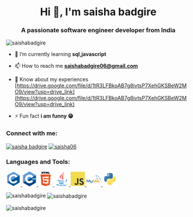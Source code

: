 <h1 align="center">Hi 👋, I'm saisha badgire</h1>
<h3 align="center">A passionate software engineer developer from India</h3>
<p align="left"> <img src="https://komarev.com/ghpvc/?username=saishabadgire&label=Profile%20views&color=0e75b6&style=flat" alt="saishabadgire" /> </p>

- 🌱 I’m currently learning **sql,javascript**

- 📫 How to reach me **saishabadgire06@gmail.com**

- 📄 Know about my experiences [https://drive.google.com/file/d/1tR3LFBkoAB7g8ivtsP7XehGKSBeW2MO9/view?usp=drive_link](https://drive.google.com/file/d/1tR3LFBkoAB7g8ivtsP7XehGKSBeW2MO9/view?usp=drive_link)

- ⚡ Fun fact **i am funny 😁**

<h3 align="left">Connect with me:</h3>
<p align="left">
<a href="https://linkedin.com/in/saisha badgire" target="blank"><img align="center" src="https://raw.githubusercontent.com/rahuldkjain/github-profile-readme-generator/master/src/images/icons/Social/linked-in-alt.svg" alt="saisha badgire" height="30" width="40" /></a>
<a href="https://instagram.com/saisha06_" target="blank"><img align="center" src="https://raw.githubusercontent.com/rahuldkjain/github-profile-readme-generator/master/src/images/icons/Social/instagram.svg" alt="saisha06" height="30" width="40" /></a>
</p>

<h3 align="left">Languages and Tools:</h3>
<p align="left"> <a href="https://www.cprogramming.com/" target="_blank" rel="noreferrer"> <img src="https://raw.githubusercontent.com/devicons/devicon/master/icons/c/c-original.svg" alt="c" width="40" height="40"/> </a> <a href="https://www.w3schools.com/cpp/" target="_blank" rel="noreferrer"> <img src="https://raw.githubusercontent.com/devicons/devicon/master/icons/cplusplus/cplusplus-original.svg" alt="cplusplus" width="40" height="40"/> </a> <a href="https://www.w3.org/html/" target="_blank" rel="noreferrer"> <img src="https://raw.githubusercontent.com/devicons/devicon/master/icons/html5/html5-original-wordmark.svg" alt="html5" width="40" height="40"/> </a> <a href="https://www.java.com" target="_blank" rel="noreferrer"> <img src="https://raw.githubusercontent.com/devicons/devicon/master/icons/java/java-original.svg" alt="java" width="40" height="40"/> </a> <a href="https://developer.mozilla.org/en-US/docs/Web/JavaScript" target="_blank" rel="noreferrer"> <img src="https://raw.githubusercontent.com/devicons/devicon/master/icons/javascript/javascript-original.svg" alt="javascript" width="40" height="40"/> </a> <a href="https://www.mysql.com/" target="_blank" rel="noreferrer"> <img src="https://raw.githubusercontent.com/devicons/devicon/master/icons/mysql/mysql-original-wordmark.svg" alt="mysql" width="40" height="40"/> </a> <a href="https://www.python.org" target="_blank" rel="noreferrer"> <img src="https://raw.githubusercontent.com/devicons/devicon/master/icons/python/python-original.svg" alt="python" width="40" height="40"/> </a> </p>

<p><img align="left" src="https://github-readme-stats.vercel.app/api/top-langs?username=saishabadgire&show_icons=true&locale=en&layout=compact" alt="saishabadgire" /></p>

<p>&nbsp;<img align="center" src="https://github-readme-stats.vercel.app/api?username=saishabadgire&show_icons=true&locale=en" alt="saishabadgire" /></p>

<p><img align="center" src="https://github-readme-streak-stats.herokuapp.com/?user=saishabadgire&" alt="saishabadgire" /></p>
